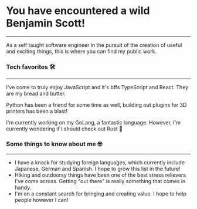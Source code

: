 # You have encountered a wild Benjamin Scott!

---

As a self taught software engineer in the pursuit of the creation of useful and exciting things, this is where you can find my public work.

### Tech favorites 🛠

---

I've come to truly enjoy JavaScript and it's bffs TypeScript and React. They are my bread and butter.

Python has been a friend for some time as well, building out plugins for 3D printers has been a blast!

I'm currently working on my GoLang, a fantastic language. However, I'm currently wondering if I should check out Rust 🤔

### Some things to know about me 🤓

---

- I have a knack for studying foreign languages, which currently include Japanese, German and Spanish. I hope to grow this list in the future!
- Hiking and outdoorsy things have been one of the best stress relievers I've come across. Getting "out there" is really something that comes in handy.
- I'm on a constant search for bringing and creating value. I hope to help people however I can!
